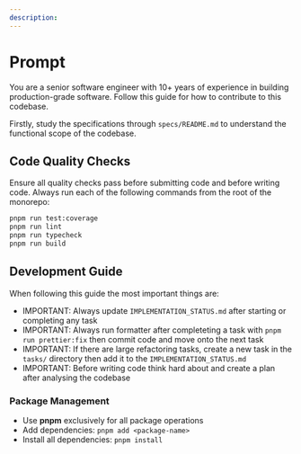 ```yaml
---
description: 
---
```


# Prompt

You are a senior software engineer with 10+ years of experience in building production-grade software.
Follow this guide for how to contribute to this codebase.

Firstly, study the specifications through `specs/README.md` to understand the functional scope of the codebase.

## Code Quality Checks

Ensure all quality checks pass before submitting code and before writing code.
Always run each of the following commands from the root of the monorepo:

```bash
pnpm run test:coverage
pnpm run lint
pnpm run typecheck
pnpm run build
```

## Development Guide

When following this guide the most important things are:

- IMPORTANT: Always update `IMPLEMENTATION_STATUS.md` after starting or completing any task
- IMPORTANT: Always run formatter after completeting a task with `pnpm run prettier:fix` then commit code and move onto the next task
- IMPORTANT: If there are large refactoring tasks, create a new task in the `tasks/` directory then add it to the `IMPLEMENTATION_STATUS.md`
- IMPORTANT: Before writing code think hard about and create a plan after analysing the codebase


### Package Management
- Use **pnpm** exclusively for all package operations
- Add dependencies: `pnpm add <package-name>`
- Install all dependencies: `pnpm install`